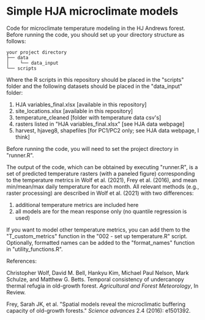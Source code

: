 # Simple HJA microclimate models

Code for microclimate temperature modeling in the HJ Andrews forest. Before running the code, you should set up your directory structure as follows:

```
your project directory
├── data
│    └── data_input
└── scripts
```

Where the R scripts in this repository should be placed in the "scripts" folder and the following datasets should be placed in the "data\_input" folder:
1. HJA variables\_final.xlsx [available in this repository]
2. site\_locations.xlsx [available in this repository]
3. temperature\_cleaned [folder with temperature data csv's]
4. rasters listed in "HJA variables\_final.xlsx" [see HJA data webpage]
5. harvest, hjaveg8, shapefiles [for PC1/PC2 only; see HJA data webpage, I think]

Before running the code, you will need to set the project directory in "runner.R".

The output of the code, which can be obtained by executing "runner.R", is a set of predicted temperature rasters (with a paneled figure) corresponding to the temperature metrics in Wolf et al. (2021), Frey et al. (2016), and mean min/mean/max daily temperature for each month. All relevant methods (e.g., raster processing) are described in Wolf et al. (2021) with two differences:

1. additional temperature metrics are included here
2. all models are for the mean response only (no quantile regression is used)

If you want to model other temperature metrics, you can add them to the "T\_custom\_metrics" function in the "002 - set up temperature.R" script. Optionally, formatted names can be added to the "format\_names" function in "utility\_functions.R".

References:

Christopher Wolf, David M. Bell, Hankyu Kim, Michael Paul Nelson, Mark Schulze, and Matthew G. Betts. Temporal consistency of undercanopy thermal refugia in old-growth forest. *Agricultural and Forest Meteorology*, In Review.

Frey, Sarah JK, et al. "Spatial models reveal the microclimatic buffering capacity of old-growth forests." *Science advances* 2.4 (2016): e1501392.
